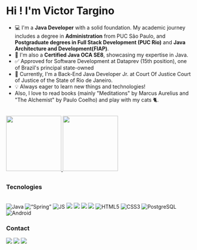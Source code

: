 # Hi ! I'm Victor Targino 

  
- 💻 I'm a **Java Developer** with a solid foundation. My academic journey includes a degree in **Administration** from PUC São Paulo, and **Postgraduate degrees in Full Stack Development (PUC Rio)** and **Java Architecture and Development(FIAP)**.
- 🥇 I'm also a **Certified Java OCA SE8**, showcasing my expertise in Java.
- ✅ Approved for Software Development at Dataprev (15th position), one of Brazil's principal state-owned
- 🚀 Currently, I'm a Back-End Java Developer Jr. at Court Of Justice Court of Justice of the State of Rio de Janeiro.
- 💡 Always eager to learn new things and technologies!
- Also, I love to read books (mainly "Meditations" by Marcus Aurelius and "The Alchemist" by Paulo Coelho) and play with my cats 🐈.

<h2></h2>
  <div>
  <a href="https://github.com/vtarginoo">
  <img height="150em" src="https://github-readme-stats.vercel.app/api?username=vtarginoo&amp;show_icons=true&amp;theme=dark&amp;include_all_commits=true&amp;count_private=true">
  <img height="150em" src="https://github-readme-stats.vercel.app/api/top-langs/?username=vtarginoo&amp;layout=compact&amp;langs_count=7&amp;theme=dark" >
</a></div>
<h2></h2>

 ### Tecnologies
<div style="display: inline_block"><br>
  <img alt="Java" src="https://img.shields.io/badge/Java-ED8B00?style=for-the-badge&logo=java&logoColor=white">
  <img alt=“Spring” src="https://img.shields.io/badge/Spring-6DB33F?style=for-the-badge&logo=spring&logoColor=white">
  <img alt="JS" src="https://img.shields.io/badge/JavaScript-F7DF1E?style=for-the-badge&logo=javascript&logoColor=black">
  <img src="https://img.shields.io/badge/TypeScript-3178C6?style=for-the-badge&logo=typescript&logoColor=white" />
  <img src="https://img.shields.io/badge/Angular-DD0031?style=for-the-badge&logo=angular&logoColor=white" />
  <img src="https://img.shields.io/badge/-ReactJs-61DAFB?logo=react&logoColor=white&style=for-the-badge" />
  <img src="https://img.shields.io/badge/Flutter-02569B?style=for-the-badge&logo=flutter&logoColor=white" />
  <img alt="HTML5" src="https://img.shields.io/badge/HTML5-E34F26?style=for-the-badge&logo=html5&logoColor=white">
  <img alt="CSS3" src="https://img.shields.io/badge/CSS3-1572B6?style=for-the-badge&logo=css3&logoColor=white">
  <img alt="PostgreSQL" src="https://img.shields.io/badge/PostgreSQL-316192?style=for-the-badge&logo=postgresql&logoColor=white">
  <img alt="Android" src="https://img.shields.io/badge/Android-3DDC84?style=for-the-badge&logo=android&logoColor=white">
</div>

  ### Contact
  <a href="https://www.linkedin.com/in/vtarginoo/" target="_blank"><img src="https://img.shields.io/badge/-LinkedIn-%230077B5?style=for-the-badge&amp;logo=linkedin&amp;logoColor=white" target="_blank"></a>
   <a href="http://api.whatsapp.com/send?phone=5521996800927" target="_blank"><img src="https://img.shields.io/badge/WhatsApp-25D366?style=for-the-badge&logo=whatsapp&logoColor=white" target="_blank"></a> 
  <a href = "mailto:vtarginoo@gmail.com"><img src="https://img.shields.io/badge/-Gmail-%23333?style=for-the-badge&logo=gmail&logoColor=white" target="_blank"></a>
